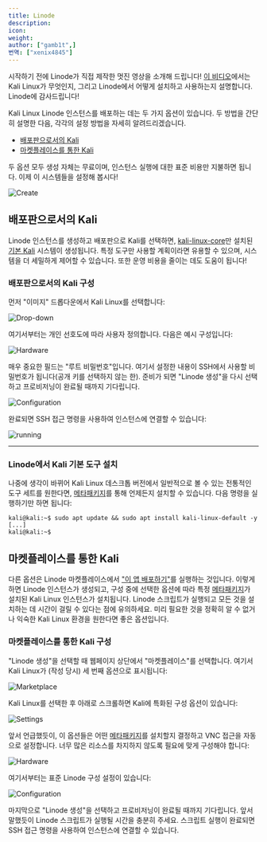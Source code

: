 ```yaml
---
title: Linode
description:
icon:
weight:
author: ["gamb1t",]
번역: ["xenix4845"]
---
```


시작하기 전에 Linode가 직접 제작한 멋진 영상을 소개해 드립니다! [이 비디오](https://www.youtube.com/watch?v=Oox2hF4SZLU)에서는 Kali Linux가 무엇인지, 그리고 Linode에서 어떻게 설치하고 사용하는지 설명합니다. Linode에 감사드립니다!

Kali Linux Linode 인스턴스를 배포하는 데는 두 가지 옵션이 있습니다. 두 방법을 간단히 설명한 다음, 각각의 설정 방법을 자세히 알려드리겠습니다.

- [배포판으로서의 Kali](#배포판으로서의-kali)
- [마켓플레이스를 통한 Kali](#마켓플레이스를-통한-kali)

두 옵션 모두 생성 자체는 무료이며, 인스턴스 실행에 대한 표준 비용만 지불하면 됩니다. 이제 이 시스템들을 설정해 봅시다!

![Create](linode-1.png)

## 배포판으로서의 Kali

Linode 인스턴스를 생성하고 배포판으로 Kali를 선택하면, [kali-linux-core](/docs/general-use/metapackages/)만 설치된 [기본 Kali](/docs/installation/barebone-kali/) 시스템이 생성됩니다. 특정 도구만 사용할 계획이라면 유용할 수 있으며, 시스템을 더 세밀하게 제어할 수 있습니다. 또한 운영 비용을 줄이는 데도 도움이 됩니다!

### 배포판으로서의 Kali 구성

먼저 "이미지" 드롭다운에서 Kali Linux를 선택합니다:

![Drop-down](distribution-02.png)

여기서부터는 개인 선호도에 따라 사용자 정의합니다. 다음은 예시 구성입니다:

![Hardware](linode-2.png)

매우 중요한 필드는 "루트 비밀번호"입니다. 여기서 설정한 내용이 SSH에서 사용할 비밀번호가 됩니다(공개 키를 선택하지 않는 한). 준비가 되면 "Linode 생성"을 다시 선택하고 프로비저닝이 완료될 때까지 기다립니다.

![Configuration](linode-3.png)

완료되면 SSH 접근 명령을 사용하여 인스턴스에 연결할 수 있습니다:

![running](linode-4.png)

- - -

### Linode에서 Kali 기본 도구 설치

나중에 생각이 바뀌어 Kali Linux 데스크톱 버전에서 일반적으로 볼 수 있는 전통적인 도구 세트를 원한다면, [메타패키지](/docs/general-use/metapackages/)를 통해 언제든지 설치할 수 있습니다. 다음 명령을 실행하기만 하면 됩니다:

```console
kali@kali:~$ sudo apt update && sudo apt install kali-linux-default -y
[...]
kali@kali:~$
```

## 마켓플레이스를 통한 Kali

다른 옵션은 Linode 마켓플레이스에서 ["이 앱 배포하기"](https://www.linode.com/marketplace/apps/kali-linux/kali-linux/)를 실행하는 것입니다. 이렇게 하면 Linode 인스턴스가 생성되고, 구성 중에 선택한 옵션에 따라 특정 [메타패키지](/docs/general-use/metapackages/)가 설치된 Kali Linux 인스턴스가 설치됩니다. Linode 스크립트가 실행되고 모든 것을 설치하는 데 시간이 걸릴 수 있다는 점에 유의하세요. 미리 필요한 것을 정확히 알 수 없거나 익숙한 Kali Linux 환경을 원한다면 좋은 옵션입니다.

### 마켓플레이스를 통한 Kali 구성

"Linode 생성"을 선택할 때 웹페이지 상단에서 "마켓플레이스"를 선택합니다. 여기서 Kali Linux가 (작성 당시) 세 번째 옵션으로 표시됩니다:

![Marketplace](linode-5.png)

Kali Linux를 선택한 후 아래로 스크롤하면 Kali에 특화된 구성 옵션이 있습니다:

![Settings](linode-6.png)

앞서 언급했듯이, 이 옵션들은 어떤 [메타패키지](/docs/general-use/metapackages/)를 설치할지 결정하고 VNC 접근을 자동으로 설정합니다. 너무 많은 리소스를 차지하지 않도록 필요에 맞게 구성해야 합니다:

![Hardware](linode-7.png)

여기서부터는 표준 Linode 구성 설정이 있습니다:

![Configuration](linode-8.png)

마지막으로 "Linode 생성"을 선택하고 프로비저닝이 완료될 때까지 기다립니다.
앞서 말했듯이 Linode 스크립트가 실행될 시간을 충분히 주세요. 스크립트 실행이 완료되면 SSH 접근 명령을 사용하여 인스턴스에 연결할 수 있습니다.
